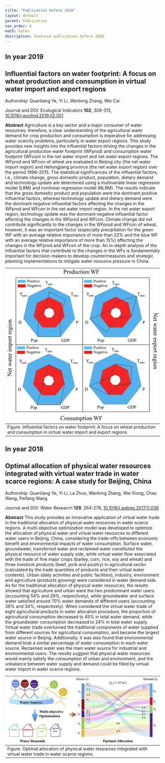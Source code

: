 ```yaml
---
title: "Publication before 2020"
layout: default
parent: Publication
nav_order: 6
math: katex
description: featured publication before 2020
---
```


## In year 2019

## Influential factors on water footprint: A focus on wheat production and consumption in virtual water import and export regions

Authorship: Quanliang Ye, Yi Li, Wenlong Zhang, Wei Cai

Journal and DOI: Ecological Indicators **102**, 309-315, [10.1016/j.ecolind.2019.02.051](https://doi.org/10.1016/j.ecolind.2019.02.051)

**Abstract** Agriculture is a key sector and a major consumer of water resources; therefore, a clear understanding of the agricultural water demand for crop production and consumption is imperative for addressing water scarcity problems, particularly in water export regions. This study provides new insights into the influential factors driving the changes in the agricultural production water footprint (WFprod) and consumption water footprint (WFcon) in the net water import and net water export regions. The WFprod and WFcon of wheat are evaluated in Beijing city (the net water import region) and Heilongjiang province (the net water export region) over the period 1996–2015. The statistical significances of the influential factors, i.e., climate change, gross domestic product, population, dietary demand and technology update are determined using a multivariate linear regression model (LRM) and nonlinear regression model (NLRM). The results indicate that the gross domestic product and population were the dominant positive influential factors, whereas technology update and dietary demand were the dominant negative influential factors affecting the changes in the WFprod and WFcon in the net water import region. In the net water export region, technology update was the dominant negative influential factor affecting the changes in the WFprod and WFcon. Climate change did not contribute significantly to the changes in the WFprod and WFcon of wheat; however, it was an important factor (especially precipitation for the green WF with an average relative importance of more than 22% and the blue WF with an average relative importance of more than 15%) affecting the changes in the WFprod and WFcon of the crop. An in-depth analysis of the influential factors that contribute to the changes in the WFs is fundamentally important for decision-makers to develop countermeasures and strategic planning implementations to mitigate water resource pressure in China.

|[![](image/drivers_water_footprint.png)](image/drivers_water_footprint.png)
|:--|
|Figure. Influential factors on water footprint: A focus on wheat production and consumption in virtual water import and export regions.|

## In year 2018

## Optimal allocation of physical water resources integrated with virtual water trade in water scarce regions: A case study for Beijing, China

Authorship: Quanliang Ye, Yi Li, La Zhuo, Wenlong Zhang, Wei Xiong, Chao Wang, Peifang Wang

Journal and DOI: Water Research **129**, 264-276, [10.1016/j.watres.2017.11.036](https://doi.org/10.1016/j.watres.2017.11.036)

**Abstract** This study provides an innovative application of virtual water trade in the traditional allocation of physical water resources in water scarce regions. A multi-objective optimization model was developed to optimize the allocation of physical water and virtual water resources to different water users in Beijing, China, considering the trade-offs between economic benefit and environmental impacts of water consumption. Surface water, groundwater, transferred water and reclaimed water constituted the physical resource of water supply side, while virtual water flow associated with the trade of five major crops (barley, corn, rice, soy and wheat) and three livestock products (beef, pork and poultry) in agricultural sector (calculated by the trade quantities of products and their virtual water contents). Urban (daily activities and public facilities), industry, environment and agriculture (products growing) were considered in water demand side. As for the traditional allocation of physical water resources, the results showed that agriculture and urban were the two predominant water users (accounting 54% and 28%, respectively), while groundwater and surface water satisfied around 70% water demands of different users (accounting 36% and 34%, respectively). When considered the virtual water trade of eight agricultural products in water allocation procedure, the proportion of agricultural consumption decreased to 45% in total water demand, while the groundwater consumption decreased to 24% in total water supply. Virtual water trade overturned the traditional components of water supplied from different sources for agricultural consumption, and became the largest water source in Beijing. Additionally, it was also found that environmental demand took a similar percentage of water consumption in each water source. Reclaimed water was the main water source for industrial and environmental users. The results suggest that physical water resources would mainly satisfy the consumption of urban and environment, and the unbalance between water supply and demand could be filled by virtual water import in water scarce regions.

|[![](image/optimal_water_allocation.png)](image/optimal_water_allocation.png)
|:--|
|Figure. Optimal allocation of physical water resources integrated with virtual water trade in water scarce regions.|